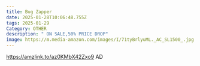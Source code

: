 ```yaml
---
title: Bug Zapper
date: 2025-01-28T10:06:48.755Z
tags: 2025-01-29
Category: OTHER
description: " ON SALE,50% PRICE DROP"
image: https://m.media-amazon.com/images/I/71tyBrlyuML._AC_SL1500_.jpg
---
```

https://amzlink.to/az0KMbX42Zxo9   AD